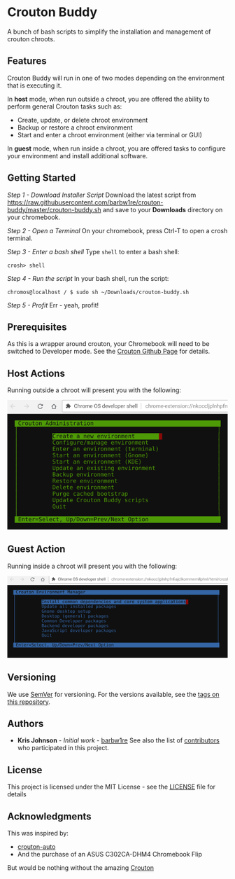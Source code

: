# Crouton Buddy

A bunch of bash scripts to simplify the installation and management of crouton chroots.

## Features

Crouton Buddy will run in one of two modes depending on the environment that is executing it.

In **host** mode, when run outside a chroot, you are offered the ability to perform general Crouton tasks such as:

* Create, update, or delete chroot environment
* Backup or restore a chroot environment
* Start and enter a chroot environment (either via terminal or GUI)

In **guest** mode, when run inside a chroot, you are offered tasks to configure your environment and install additional software.

## Getting Started

*Step 1 - Download Installer Script*
Download the latest script from https://raw.githubusercontent.com/barbw1re/crouton-buddy/master/crouton-buddy.sh and save to your **Downloads** directory on your chromebook.

*Step 2 - Open a Terminal*
On your chromebook, press Ctrl-T to open a crosh terminal.

*Step 3 - Enter a bash shell*
Type `shell` to enter a bash shell:
```
crosh> shell
```

*Step 4 - Run the script*
In your bash shell, run the script:
```
chromos@localhost / $ sudo sh ~/Downloads/crouton-buddy.sh
```

*Step 5 - Profit*
Err - yeah, profit!

## Prerequisites

As this is a wrapper around crouton, your Chromebook will need to be switched to Developer mode. See the [Crouton Github Page](https://github.com/dnschneid/crouton) for details.

## Host Actions

Running outside a chroot will present you with the following:

![Host Menu](https://raw.githubusercontent.com/barbw1re/crouton-buddy/assets/host-menu.png)

## Guest Action

Running inside a chroot will present you with the following:

![Host Menu](https://raw.githubusercontent.com/barbw1re/crouton-buddy/assets/guest-menu.png)

## Versioning

We use [SemVer](http://semver.org/) for versioning. For the versions available, see the [tags on this repository](https://github.com/barbw1re/crouton-buddy/tags).

## Authors

* **Kris Johnson** - *Initial work* - [barbw1re](https://github.com/barbw1re)
See also the list of [contributors](https://github.com/barbw1re/crouton-buddy/graphs/contributors) who participated in this project.

## License

This project is licensed under the MIT License - see the [LICENSE](LICENSE) file for details

## Acknowledgments

This was inspired by:

* [crouton-auto](https://github.com/andrewbrg/crouton-auto)
* And the purchase of an ASUS C302CA-DHM4 Chromebook Flip

But would be nothing without the amazing [Crouton](https://github.com/dnschneid/crouton)
